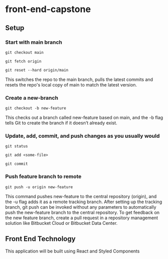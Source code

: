 # front-end-capstone

## Setup

### Start with main branch
```
git checkout main
```
```
git fetch origin 
```
```
git reset --hard origin/main
```
This switches the repo to the main branch, pulls the latest commits and resets the repo's local copy of main to match the latest version.

### Create a new-branch
```
git checkout -b new-feature
```
This checks out a branch called new-feature based on main, and the -b flag tells Git to create the branch if it doesn’t already exist.

### Update, add, commit, and push changes as you usually would
```
git status
```
```
git add <some-file>
```
```
git commit
```
### Push feature branch to remote
```
git push -u origin new-feature
```

This command pushes new-feature to the central repository (origin), and the -u flag adds it as a remote tracking branch. After setting up the tracking branch, git push can be invoked without any parameters to automatically push the new-feature branch to the central repository. To get feedback on the new feature branch, create a pull request in a repository management solution like Bitbucket Cloud or Bitbucket Data Center.

## Front End Technology
This application will be built using React and Styled Components
